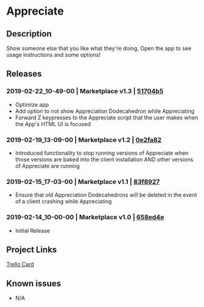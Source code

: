 # Appreciate

## Description

Show someone else that you like what they're doing. Open the app to see usage instructions and some options!

## Releases

### 2019-02-22_10-49-00 | Marketplace v1.3 | [51704b5](https://github.com/highfidelity/hifi-content/commit/51704b5)

- Optimize app
- Add option to not show Appreciation Dodecahedron while Appreciating
- Forward Z keypresses to the Appreciate script that the user makes when the App's HTML UI is focused

### 2019-02-19_13-09-00 | Marketplace v1.2 | [0e2fa82](https://github.com/highfidelity/hifi-content/commit/0e2fa82)

- Introduced functionality to stop running versions of Appreciate when those versions are baked into the client installation AND other versions of Appreciate are running

### 2019-02-15_17-03-00 | Marketplace v1.1 | [83f8927](https://github.com/highfidelity/hifi-content/commit/83f8927)

- Ensure that old Appreciation Dodecahedrons will be deleted in the event of a client crashing while Appreciating

### 2019-02-14_10-00-00 | Marketplace v1.0 | [658ed4e](https://github.com/highfidelity/hifi-content/commit/658ed4e)

- Initial Release

## Project Links
[Trello Card](https://trello.com/c/2iMbEgdw/36-appreciation-app)

## Known issues
- N/A
